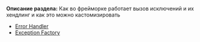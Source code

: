 **Описание раздела:** Как во фрейморке работает вызов исключений и их хендлинг и как это можно кастомизировать

* [Error Handler](error-handler.md)
* [Exception Factory](exception-factory.md)
